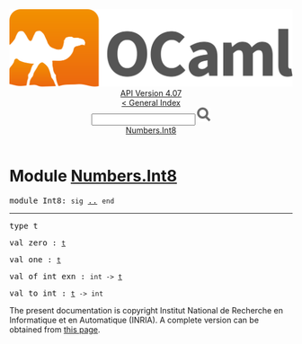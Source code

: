 <!-- ((! set title API !)) ((! set documentation !)) ((! set api !)) ((! set nobreadcrumb !)) -->
<div class="api"><header><nav class="toc brand"><a class="brand" href="https://ocaml.org/"><img src="colour-logo-gray.svg" class="svg" alt="OCaml"></a></nav><nav class="toc"><div class="toc_version"><a href="/docs" id="version-select">API Version 4.07</a></div><a href="index.html">&lt; General Index</a><div class="api_search"><input type="text" name="apisearch" id="api_search" oninput="mySearch(false);" onkeypress="this.oninput();" onclick="this.oninput();" onpaste="this.oninput();">
<img src="search_icon.svg" alt="Search" class="svg" onclick="mySearch(false)"></div>
<div id="search_results"></div><div class="toc_title"><a href="#top">Numbers.Int8</a></div><ul></ul></nav></header>

<h1>Module <a href="type_Numbers.Int8.html">Numbers.Int8</a></h1>

<pre><span id="MODULEInt8"><span class="keyword">module</span> Int8</span>: <code class="code"><span class="keyword">sig</span></code> <a href="Numbers.Int8.html">..</a> <code class="code"><span class="keyword">end</span></code></pre><hr width="100%">

<pre><span id="TYPEt"><span class="keyword">type</span> <code class="type"></code>t</span> </pre>


<pre><span id="VALzero"><span class="keyword">val</span> zero</span> : <code class="type"><a href="Numbers.Int8.html#TYPEt">t</a></code></pre>
<pre><span id="VALone"><span class="keyword">val</span> one</span> : <code class="type"><a href="Numbers.Int8.html#TYPEt">t</a></code></pre>
<pre><span id="VALof_int_exn"><span class="keyword">val</span> of_int_exn</span> : <code class="type">int -&gt; <a href="Numbers.Int8.html#TYPEt">t</a></code></pre>
<pre><span id="VALto_int"><span class="keyword">val</span> to_int</span> : <code class="type"><a href="Numbers.Int8.html#TYPEt">t</a> -&gt; int</code></pre>
<div class="copyright">The present documentation is copyright Institut National de Recherche en Informatique et en Automatique (INRIA). A complete version can be obtained from <a href="http://caml.inria.fr/pub/docs/manual-ocaml/">this page</a>.</div></div>